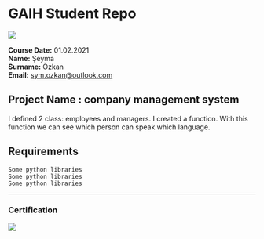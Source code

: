# GAIH Student Repo
![](img/logo.png)

**Course Date:** 01.02.2021  
**Name:** Şeyma  
**Surname:** Özkan  
**Email:** sym.ozkan@outlook.com  
 

## Project Name : company management system
I defined 2 class: employees and managers.  I created a function. With this function we can see which person can speak which language.

## Requirements
```
Some python libraries
Some python libraries
Some python libraries
```
---

### Certification
![](img/certificate_ex.png)

